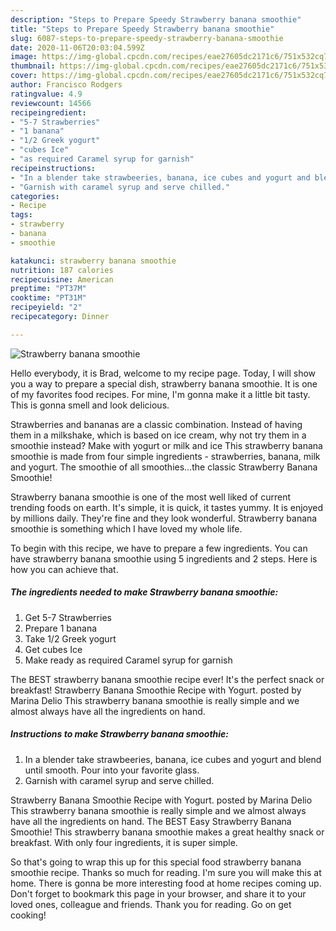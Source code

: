 ```yaml
---
description: "Steps to Prepare Speedy Strawberry banana smoothie"
title: "Steps to Prepare Speedy Strawberry banana smoothie"
slug: 6087-steps-to-prepare-speedy-strawberry-banana-smoothie
date: 2020-11-06T20:03:04.599Z
image: https://img-global.cpcdn.com/recipes/eae27605dc2171c6/751x532cq70/strawberry-banana-smoothie-recipe-main-photo.jpg
thumbnail: https://img-global.cpcdn.com/recipes/eae27605dc2171c6/751x532cq70/strawberry-banana-smoothie-recipe-main-photo.jpg
cover: https://img-global.cpcdn.com/recipes/eae27605dc2171c6/751x532cq70/strawberry-banana-smoothie-recipe-main-photo.jpg
author: Francisco Rodgers
ratingvalue: 4.9
reviewcount: 14566
recipeingredient:
- "5-7 Strawberries"
- "1 banana"
- "1/2 Greek yogurt"
- "cubes Ice"
- "as required Caramel syrup for garnish"
recipeinstructions:
- "In a blender take strawbeeries, banana, ice cubes and yogurt and blend until smooth. Pour into your favorite glass."
- "Garnish with caramel syrup and serve chilled."
categories:
- Recipe
tags:
- strawberry
- banana
- smoothie

katakunci: strawberry banana smoothie 
nutrition: 187 calories
recipecuisine: American
preptime: "PT37M"
cooktime: "PT31M"
recipeyield: "2"
recipecategory: Dinner

---
```



![Strawberry banana smoothie](https://img-global.cpcdn.com/recipes/eae27605dc2171c6/751x532cq70/strawberry-banana-smoothie-recipe-main-photo.jpg)

Hello everybody, it is Brad, welcome to my recipe page. Today, I will show you a way to prepare a special dish, strawberry banana smoothie. It is one of my favorites food recipes. For mine, I'm gonna make it a little bit tasty. This is gonna smell and look delicious.

Strawberries and bananas are a classic combination. Instead of having them in a milkshake, which is based on ice cream, why not try them in a smoothie instead? Make with yogurt or milk and ice This strawberry banana smoothie is made from four simple ingredients - strawberries, banana, milk and yogurt. The smoothie of all smoothies…the classic Strawberry Banana Smoothie!

Strawberry banana smoothie is one of the most well liked of current trending foods on earth. It's simple, it is quick, it tastes yummy. It is enjoyed by millions daily. They're fine and they look wonderful. Strawberry banana smoothie is something which I have loved my whole life.


To begin with this recipe, we have to prepare a few ingredients. You can have strawberry banana smoothie using 5 ingredients and 2 steps. Here is how you can achieve that.

<!--inarticleads1-->

##### The ingredients needed to make Strawberry banana smoothie:

1. Get 5-7 Strawberries
1. Prepare 1 banana
1. Take 1/2 Greek yogurt
1. Get cubes Ice
1. Make ready as required Caramel syrup for garnish


The BEST strawberry banana smoothie recipe ever! It&#39;s the perfect snack or breakfast! Strawberry Banana Smoothie Recipe with Yogurt. posted by Marina Delio This strawberry banana smoothie is really simple and we almost always have all the ingredients on hand. 

<!--inarticleads2-->

##### Instructions to make Strawberry banana smoothie:

1. In a blender take strawbeeries, banana, ice cubes and yogurt and blend until smooth. Pour into your favorite glass.
1. Garnish with caramel syrup and serve chilled.


Strawberry Banana Smoothie Recipe with Yogurt. posted by Marina Delio This strawberry banana smoothie is really simple and we almost always have all the ingredients on hand. The BEST Easy Strawberry Banana Smoothie! This strawberry banana smoothie makes a great healthy snack or breakfast. With only four ingredients, it is super simple. 

So that's going to wrap this up for this special food strawberry banana smoothie recipe. Thanks so much for reading. I'm sure you will make this at home. There is gonna be more interesting food at home recipes coming up. Don't forget to bookmark this page in your browser, and share it to your loved ones, colleague and friends. Thank you for reading. Go on get cooking!
